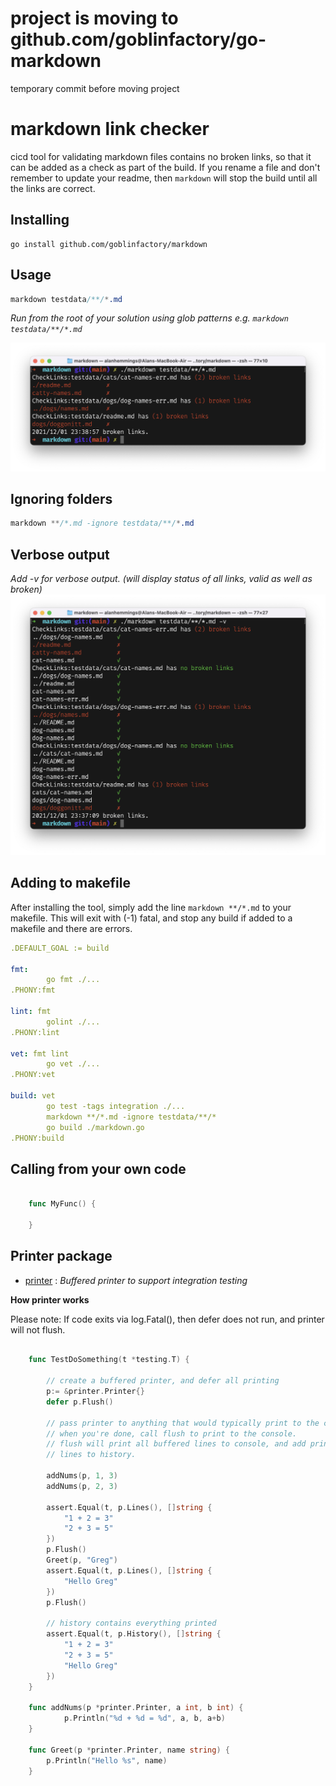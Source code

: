 # project is moving to github.com/goblinfactory/go-markdown

temporary commit before moving project

# markdown link checker

cicd tool for validating markdown files contains no broken links, so that it can be added as a check as part of the build. If you rename a file and don't remember to update your readme, then `markdown` will stop the build until all the links are correct.

## Installing

```
go install github.com/goblinfactory/markdown
```

## Usage

```css
markdown testdata/**/*.md
```
*Run from the root of your solution using glob patterns e.g. `markdown testdata/**/*.md`* 

![markdown testdata/**/*.md](markdown2.png)

## Ignoring folders

```css
markdown **/*.md -ignore testdata/**/*.md
```

## Verbose output

*Add -v for verbose output. (will display status of all links, valid as well as broken)*
![markdown testdata/**/*.md -v](markdown1.png)


## Adding to makefile

After installing the tool, simply add the line `markdown **/*.md` to your makefile. This will exit with (-1) fatal, and stop any build if added to a makefile and there are errors.


```yaml
.DEFAULT_GOAL := build

fmt:
		go fmt ./...
.PHONY:fmt

lint: fmt
		golint ./...
.PHONY:lint

vet: fmt lint
		go vet ./...
.PHONY:vet

build: vet
		go test -tags integration ./...
		markdown **/*.md -ignore testdata/**/*
		go build ./markdown.go
.PHONY:build

```

## Calling from your own code

```go

	func MyFunc() {
		
	}

```

## Printer package

- [printer](printer/printer.go) : *Buffered printer to support integration testing*

**How printer works**

Please note: If code exits via log.Fatal(), then defer does not run, and printer will not flush. 

```go

	func TestDoSomething(t *testing.T) {

		// create a buffered printer, and defer all printing
		p:= &printer.Printer{}
		defer p.Flush()

		// pass printer to anything that would typically print to the console
		// when you're done, call flush to print to the console.
		// flush will print all buffered lines to console, and add printed 
		// lines to history.

		addNums(p, 1, 3)
		addNums(p, 2, 3)
		
		assert.Equal(t, p.Lines(), []string { 
			"1 + 2 = 3" 
			"2 + 3 = 5" 
		})
		p.Flush()
		Greet(p, "Greg")
		assert.Equal(t, p.Lines(), []string { 
			"Hello Greg"
		})
		p.Flush()
		
		// history contains everything printed
		assert.Equal(t, p.History(), []string { 
			"1 + 2 = 3" 
			"2 + 3 = 5" 
			"Hello Greg"
		})
	}

	func addNums(p *printer.Printer, a int, b int) {
			p.Println("%d + %d = %d", a, b, a+b)
	}

	func Greet(p *printer.Printer, name string) {
		p.Println("Hello %s", name)
	}

```
	